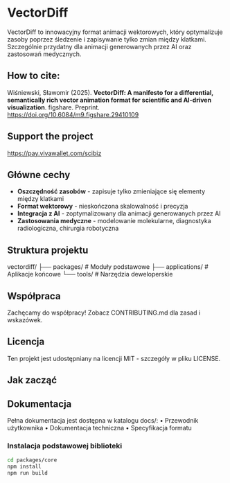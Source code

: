 # VectorDiff

VectorDiff to innowacyjny format animacji wektorowych, który optymalizuje zasoby poprzez śledzenie i zapisywanie tylko zmian między klatkami. Szczególnie przydatny dla animacji generowanych przez AI oraz zastosowań medycznych.


## How to cite:
Wiśniewski, Sławomir (2025). <b>VectorDiff: A manifesto for a differential, semantically rich vector animation format for scientific and AI-driven visualization</b>. figshare. Preprint. https://doi.org/10.6084/m9.figshare.29410109


## Support the project
https://pay.vivawallet.com/scibiz


## Główne cechy

- **Oszczędność zasobów** - zapisuje tylko zmieniające się elementy między klatkami
- **Format wektorowy** - nieskończona skalowalność i precyzja
- **Integracja z AI** - zoptymalizowany dla animacji generowanych przez AI
- **Zastosowania medyczne** - modelowanie molekularne, diagnostyka radiologiczna, chirurgia robotyczna

## Struktura projektu
vectordiff/ ├── packages/ # Moduły podstawowe ├── applications/ # Aplikacje końcowe └── tools/ # Narzędzia deweloperskie

## Współpraca
Zachęcamy do współpracy! Zobacz CONTRIBUTING.md dla zasad i wskazówek.

## Licencja
Ten projekt jest udostępniany na licencji MIT - szczegóły w pliku LICENSE.

## Jak zacząć

## Dokumentacja
Pełna dokumentacja jest dostępna w katalogu docs/:
•	Przewodnik użytkownika
•	Dokumentacja techniczna
•	Specyfikacja formatu

### Instalacja podstawowej biblioteki

```bash
cd packages/core
npm install
npm run build
